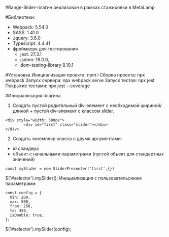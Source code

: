 #Range-Slider-плагин
реализован в рамках стажировки в MetaLamp

[Демо-страница]: (https://makarenkovdo.github.io/range-slider/dist/)


#Библиотеки:

* Webpack: 5.54.0
* SASS: 1.41.0
* Jquery: 3.6.0
* Typescript: 4.4.41
* фреймворк для тестирования 
    - jest: 27.3.1
    - jsdom: 18.0.0,
    - dom-testing-library 8.10.1

#Установка
Инициализация проекта: npm i
Сборка проекта: npx webpack
Запуск сервера: npx webpack serve
Запуск тестов: npx jest
Покрытие тестами: npx jest --coverage

#Инициализация плагина
1) Создать пустой родительный div-элемент с необходимой шириной/длиной + пустой div-элемент с классом slider.
```
<div style="width: 500px">
        <div id="first" class="slider"></div>
</div>
```
2) Создать экземпляр класса c двумя аргументами:
- id слайдера
- объект с начальными параметрами (пустой объект для стандартных значений)
```
const mySlider = new SliderPresenter('first',{})
```

$('#selector').mySlider();
Инициализация с пользовательсиким параметрами:

```
const config = {
  min: 200,
  max: 500,
  from: 250,
  to: 350,
  isDouble: true,
};
```

$('#selector').mySlider(config);
